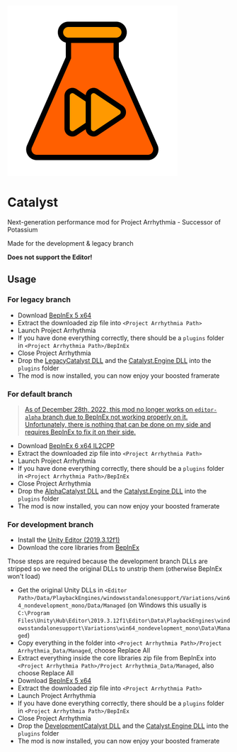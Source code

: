 ![Logo](logo.png)

# Catalyst

 Next-generation performance mod for Project Arrhythmia - Successor of Potassium
 
 Made for the development & legacy branch
 
 **Does not support the Editor!**
 
 ## Usage

### For legacy branch

- Download [BepInEx 5 x64](https://github.com/BepInEx/BepInEx/releases)
- Extract the downloaded zip file into `<Project Arrhythmia Path>`
- Launch Project Arrhythmia
- If you have done everything correctly, there should be a `plugins` folder in `<Project Arrhythmia Path>/BepInEx`
- Close Project Arrhythmia
- Drop the [LegacyCatalyst DLL](https://github.com/Reimnop/Catalyst/releases) and the [Catalyst.Engine DLL](https://github.com/Reimnop/Catalyst/releases) into the `plugins` folder
- The mod is now installed, you can now enjoy your boosted framerate

### For default branch

> [As of December 28th, 2022, this mod no longer works on `editor-alpha` branch due to BepInEx not working properly on it. Unfortunately, there is nothing that can be done on my side and requires BepInEx to fix it on their side.](https://github.com/BepInEx/BepInEx/issues/536)

- Download [BepInEx 6 x64 IL2CPP](https://github.com/BepInEx/BepInEx/releases)
- Extract the downloaded zip file into `<Project Arrhythmia Path>`
- Launch Project Arrhythmia
- If you have done everything correctly, there should be a `plugins` folder in `<Project Arrhythmia Path>/BepInEx`
- Close Project Arrhythmia
- Drop the [AlphaCatalyst DLL](https://github.com/Reimnop/Catalyst/releases) and the [Catalyst.Engine DLL](https://github.com/Reimnop/Catalyst/releases) into the `plugins` folder
- The mod is now installed, you can now enjoy your boosted framerate
 
 ### For development branch
 
- Install the [Unity Editor (2019.3.12f1)](https://unity3d.com/get-unity/download/archive) 
- Download the core libraries from [BepInEx](https://unity.bepinex.dev/corlibs/2019.3.12.zip)

Those steps are required because the development branch DLLs are stripped so we need the original DLLs to unstrip them (otherwise BepInEx won't load)

- Get the original Unity DLLs in `<Editor Path>/Data/PlaybackEngines/windowsstandalonesupport/Variations/win64_nondevelopment_mono/Data/Managed` (on Windows this usually is `C:\Program Files\Unity\Hub\Editor\2019.3.12f1\Editor\Data\PlaybackEngines\windowsstandalonesupport\Variations\win64_nondevelopment_mono\Data\Managed`)
- Copy everything in the folder into `<Project Arrhythmia Path>/Project Arrhythmia_Data/Managed`, choose Replace All
- Extract everything inside the core libraries zip file from BepInEx into `<Project Arrhythmia Path>/Project Arrhythmia_Data/Managed`, also choose Replace All
- Download [BepInEx 5 x64](https://github.com/BepInEx/BepInEx/releases)
- Extract the downloaded zip file into `<Project Arrhythmia Path>`
- Launch Project Arrhythmia
- If you have done everything correctly, there should be a `plugins` folder in `<Project Arrhythmia Path>/BepInEx`
- Close Project Arrhythmia
- Drop the [DevelopmentCatalyst DLL](https://github.com/Reimnop/Catalyst/releases) and the [Catalyst.Engine DLL](https://github.com/Reimnop/Catalyst/releases) into the `plugins` folder
- The mod is now installed, you can now enjoy your boosted framerate

